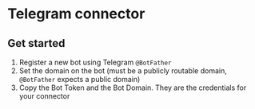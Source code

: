 # Telegram connector

## Get started

1. Register a new bot using Telegram `@BotFather`
2. Set the domain on the bot (must be a publicly routable domain, `@BotFather` expects a public domain)
3. Copy the Bot Token and the Bot Domain. They are the credentials for your connector

